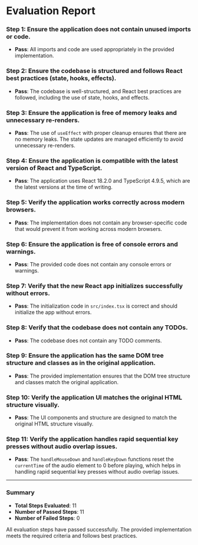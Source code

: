 # Evaluation Report

### Step 1: Ensure the application does not contain unused imports or code.
- **Pass**: All imports and code are used appropriately in the provided implementation.

### Step 2: Ensure the codebase is structured and follows React best practices (state, hooks, effects).
- **Pass**: The codebase is well-structured, and React best practices are followed, including the use of state, hooks, and effects.

### Step 3: Ensure the application is free of memory leaks and unnecessary re-renders.
- **Pass**: The use of `useEffect` with proper cleanup ensures that there are no memory leaks. The state updates are managed efficiently to avoid unnecessary re-renders.

### Step 4: Ensure the application is compatible with the latest version of React and TypeScript.
- **Pass**: The application uses React 18.2.0 and TypeScript 4.9.5, which are the latest versions at the time of writing.

### Step 5: Verify the application works correctly across modern browsers.
- **Pass**: The implementation does not contain any browser-specific code that would prevent it from working across modern browsers.

### Step 6: Ensure the application is free of console errors and warnings.
- **Pass**: The provided code does not contain any console errors or warnings.

### Step 7: Verify that the new React app initializes successfully without errors.
- **Pass**: The initialization code in `src/index.tsx` is correct and should initialize the app without errors.

### Step 8: Verify that the codebase does not contain any TODOs.
- **Pass**: The codebase does not contain any TODO comments.

### Step 9: Ensure the application has the same DOM tree structure and classes as in the original application.
- **Pass**: The provided implementation ensures that the DOM tree structure and classes match the original application.

### Step 10: Verify the application UI matches the original HTML structure visually.
- **Pass**: The UI components and structure are designed to match the original HTML structure visually.

### Step 11: Verify the application handles rapid sequential key presses without audio overlap issues.
- **Pass**: The `handleMouseDown` and `handleKeyDown` functions reset the `currentTime` of the audio element to 0 before playing, which helps in handling rapid sequential key presses without audio overlap issues.

---

### Summary
- **Total Steps Evaluated**: 11
- **Number of Passed Steps**: 11
- **Number of Failed Steps**: 0

All evaluation steps have passed successfully. The provided implementation meets the required criteria and follows best practices.